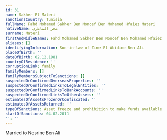 ```yaml
---
id: 31
name: Sakher El Materi
sanctionsCountry: Tunisia
fullName: Fahd Mohamed Sakher Ben Moncef Ben Mohamed Hfaiez Materi
nativeName: صخر الماطري
surname: Materi
firstAndMidleNames: Fahd Mohamed Sakher Ben Moncef Ben Mohamed Hfaiez
aliases: []
identifyingInformation: Son-in-law of Zine El Abidine Ben Ali
placeOfBirth: ''
dateOfBirth: 02.12.1981
countryOfResidence: ''
corruptionLink: family
familyMembers: []
familyMembersSubjectToSanctions: []
suspectedOrConfirmedOverseasProperties: ''
suspectedOrConfirmedLinksToLegalEntities: ''
suspectedOrConfirmedLinksToBankAccounts: ''
suspectedOrConfirmedLinksToOtherAssets: ''
estimatesOfAssetsFrozenOrConfiscated: ''
estimatesOfAssetsReturned: ''
typeOfSanctions: Asset freeze and prohibition to make funds available
startOfSanctions: 04.02.2011
'': ''
---
```

Married to Nesrine Ben Ali

